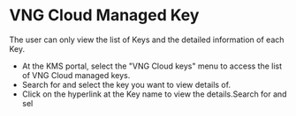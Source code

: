 # VNG Cloud Managed Key

The user can only view the list of Keys and the detailed information of each Key.&#x20;

* At the KMS portal, select the "VNG Cloud keys" menu to access the list of VNG Cloud managed keys.&#x20;
* Search for and select the key you want to view details of.
* Click on the hyperlink at the Key name to view the details.Search for and sel
